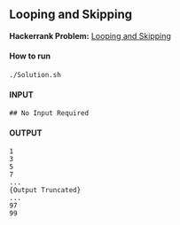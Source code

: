 ## Looping and Skipping

**Hackerrank Problem:** [Looping and Skipping](https://www.hackerrank.com/challenges/bash-tutorials---looping-and-skipping/problem)

#### How to run
```
./Solution.sh
```

#### INPUT
```
## No Input Required
```

#### OUTPUT
```
1
3
5
7
...
{Output Truncated}
...
97
99
```